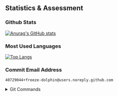 <!--
**freeze-dolphin/freeze-dolphin** is a ✨ _special_ ✨ repository because its `README.md` (this file) appears on your GitHub profile.

### Hi there 👋

Here are some ideas to get you started:

- 🔭 I’m currently working on ...
- 🌱 I’m currently learning ...
- 👯 I’m looking to collaborate on ...
- 🤔 I’m looking for help with ...
- 💬 Ask me about ...
- 📫 How to reach me: ...
- 😄 Pronouns: ...
- ⚡ Fun fact: ...
-->

<!--
### Dashboard for visitors
[:package:] [Maven repository of me](https://github.com/freeze-dolphin/maven-repository)

### Third-party websites quick visit
[<img src=https://www.herokucdn.com/favicons/favicon.ico height=16 weight=16 align=center>] [Heroku](https://www.heroku.com/)  
[<img src=https://gitpod.io/images/gitpod-196x196.png height=16 weight=16 align=center>] [GitPod](https://www.gitpod.io/)

-->

## Statistics & Assessment

### Github Stats

[![Anurag's GitHub stats](https://github-readme-stats.vercel.app/api?username=freeze-dolphin&theme=algolia)](https://github.com/anuraghazra/github-readme-stats) 

<!--

[![Anurag's GitHub stats](https://github-readme-stats.vercel.app/api?username=freeze-dolphin&theme=tokyonight)](https://github.com/anuraghazra/github-readme-stats)

-->

### Most Used Languages

[![Top Langs](https://github-readme-stats.vercel.app/api/top-langs/?username=freeze-dolphin&theme=algolia)](https://github.com/anuraghazra/github-readme-stats)

### Commit Email Address

`
40729044+freeze-dolphin@users.noreply.github.com
`

<details>
  <summary>Git Commands</summary>



```
git config user.email "40729044+freeze-dolphin@users.noreply.github.com"
```

```
git config --global user.email "40729044+freeze-dolphin@users.noreply.github.com"
```

</details>

<!--

### About Me

<details>
  <summary>My Programming History</summary>

I've started programming since 2014, the reason for starting programming is that I just wanted to create my program and share them with my classmates and friends.

I firstly learned `Scratch` as I was studying at primary school at that time and I couldn't understand complex codes. After several weeks' practicing, I thought I've truly mastered it and started programming my own games. However, I didn't share them with anyone for some reasons.

Then I wanted to learn `Java` because I fell in love with `Minecraft` and I wanted to write a `mod` for it. But the configuration of `JDK` confused me and finally I went to learn `Batch` just because the building script of a simple project I saw was written in it. From this time I started programming in codes.

After the graduation of the primary school, I wanted to pickup `Java`. Reading the tutorials of `Java` still puzzled me so I went to lookup tutorials for writing `spigot` plug-ins (which is known as the `minecraft` server plug-ins). Gradually I began to master it.

Writing non-dependent `spigot` plug-ins was my original goal, but I realized that it could be very difficult to add 'new' items to `minecraft`, so I turned to programming `Slimefun` 3rd-party extensions and there have been some repositories of my projects that you can find on `github`.

Now I decided to take up learning `Rust` since `Java` programs run very slowly due to its `JVM` mechanisms. Originally I wanted to learn `C++` or `CSharp` but they are still difficult for me since I don't have any teacher there for me. Then I found the language `Rust` which has many advantages of both `C++` and `CSharp`. Though it is said to be hard to learn, I still started learning it by watching tutorial videos.

`Python` is my next goal, and I will learn it in my formal senior-high-school courses.

</details>

-->

